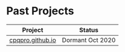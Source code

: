 # Past Projects

<!-- prettier-ignore -->
Project | Status
--- | --
[cpqpro.github.io](https://cpqpro.github.io) | Dormant Oct 2020
